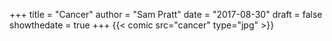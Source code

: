 +++
title = "Cancer"
author = "Sam Pratt"
date = "2017-08-30"
draft = false
showthedate = true
+++
{{< comic src="cancer" type="jpg" >}}